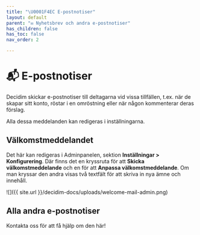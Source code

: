 ```yaml
---
title: "\U0001F4EC E-postnotiser"
layout: default
parent: "✉️ Nyhetsbrev och andra e-postnotiser"
has_children: false
has_toc: false
nav_order: 2

---
```

# 📬 E-postnotiser

Decidim skickar e-postnotiser till deltagarna vid vissa tillfällen, t.ex. när de skapar sitt konto, röstar i en omröstning eller när någon kommenterar deras förslag.

Alla dessa meddelanden kan redigeras i inställningarna.

## Välkomstmeddelandet

Det här kan redigeras i Adminpanelen, sektion **Inställningar > Konfigurering**. Där finns det en kryssruta för att **Skicka välkomstmeddelande** och en för att **Anpassa välkomstmeddelande**. Om man kryssar den andra visas två textfält för att skriva in nya ämne och innehåll.

![]({{ site.url }}/decidim-docs/uploads/welcome-mail-admin.png)

## Alla andra e-postnotiser

Kontakta oss för att få hjälp om den här!
